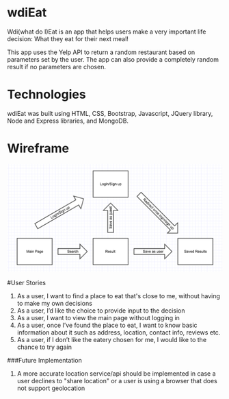 # wdiEat
Wdi(what do I)Eat is an app that helps users make a very important life decision: What they eat for their next meal!

This app uses the Yelp API to return a random restaurant based on parameters set by the user. The app can also provide a completely random result if no parameters are chosen.

# Technologies
wdiEat was built using HTML, CSS, Bootstrap, Javascript, JQuery library, Node and Express libraries, and MongoDB.

# Wireframe
![alt tag](https://raw.githubusercontent.com/llovee91/wdiEat-whatdoIEat/master/public/images/wireframe.png)

#User Stories
1. As a user, I want to find a place to eat that's close to me, without having to make my own decisions
2. As a user, I’d like the choice to provide input to the decision
3. As a user, I want to view the main page without logging in
4. As a user, once I’ve found the place to eat, I want to know basic information about it such as address, location, contact info, reviews etc.
5. As a user, if I don’t like the eatery chosen for me, I would like to the chance to try again

###Future Implementation
1. A more accurate location service/api should be implemented in case a user declines to "share location" or a user is using a browser that does not support geolocation
